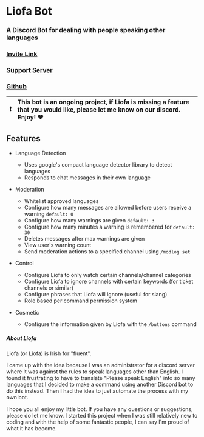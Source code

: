 # Liofa Bot

### A Discord Bot for dealing with people speaking other languages
### [Invite Link](https://discord.com/oauth2/authorize?client_id=866186816645890078&permissions=274877982720&scope=applications.commands%20bot)
### [Support Server](https://discord.gg/ay7uzuHctN)
### [Github](https://github.com/TheFacelessOne/Liofa-Bot)

| :exclamation: | This bot is an ongoing project, if Liofa is missing a feature that you would like, please let me know on our discord. Enjoy! ❤   |
|------------|:-----------------------------------------|
  

## Features

- Language Detection
	- Uses google's compact language detector library to detect languages
	- Responds to chat messages in their own language

- Moderation
	- Whitelist approved languages
	- Configure how many messages are allowed before users receive a warning ```default: 0```
	- Configure how many warnings are given ```default: 3```
	- Configure how many minutes a warning is remembered for ```default: 30```
	- Deletes messages after max warnings are given
	- View user's warning count
	- Send moderation actions to a specified channel using ```/modlog set```

- Control
	- Configure Liofa to only watch certain channels/channel categories
	- Configure Liofa to ignore channels with certain keywords (for ticket channels or similar)
	- Configure phrases that Liofa will ignore (useful for slang)
	- Role based per command permission system

- Cosmetic
	- Configure the information given by Liofa with the ```/buttons``` command

  

##### About Liofa

Liofa (or Líofa) is Irish for "fluent".

I came up with the idea because I was an administrator for a discord server where it was against the rules to speak languages other than English. I found it frustrating to have to translate "Please speak English" into so many languages that I decided to make a command using another Discord bot to do this instead. Then I had the idea to just automate the process with my own bot.

I hope you all enjoy my little bot. If you have any questions or suggestions, please do let me know. I started this project when I was still relatively new to coding and with the help of some fantastic people, I can say I'm proud of what it has become.